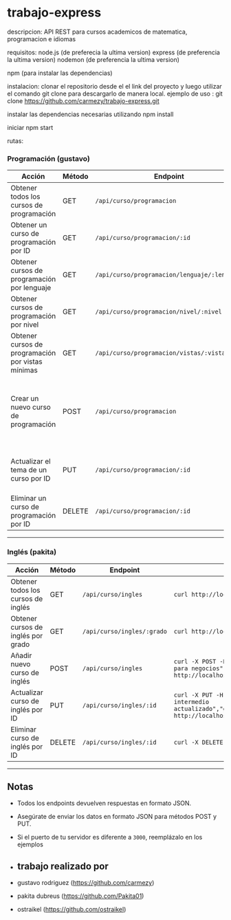 # trabajo-express

descripcion: API REST para cursos academicos de matematica, programacion e idiomas

requisitos:
node.js (de preferecia la ultima version)
express (de preferencia la ultima version)
nodemon (de preferencia la ultima version)

npm (para instalar las dependencias)

instalacion:
clonar el repositorio desde el el link del proyecto y luego utilizar el comando git clone para descargarlo de manera local.
ejemplo de uso : git clone https://github.com/carmezy/trabajo-express.git

instalar las dependencias necesarias utilizando npm install

iniciar npm start

rutas:

### Programación (gustavo)

| Acción                                              | Método | Endpoint                                         | Ejemplo uso en Insomnia                                                                                 |
|-----------------------------------------------------|--------|--------------------------------------------------|---------------------------------------------------------------------------------------------------------|
| Obtener todos los cursos de programación            | GET    | `/api/curso/programacion`                        | GET → http://localhost:3000/api/curso/programacion                                                      |
| Obtener un curso de programación por ID             | GET    | `/api/curso/programacion/:id`                    | GET → http://localhost:3000/api/curso/programacion/1                                                    |
| Obtener cursos de programación por lenguaje         | GET    | `/api/curso/programacion/lenguaje/:lenguaje`     | GET → http://localhost:3000/api/curso/programacion/lenguaje/javascript                                  |
| Obtener cursos de programación por nivel            | GET    | `/api/curso/programacion/nivel/:nivel`           | GET → http://localhost:3000/api/curso/programacion/nivel/basico                                         |
| Obtener cursos de programación por vistas mínimas   | GET    | `/api/curso/programacion/vistas/:vistas`         | GET → http://localhost:3000/api/curso/programacion/vistas/10000                                         |
| Crear un nuevo curso de programación                | POST   | `/api/curso/programacion`                        | POST → http://localhost:3000/api/curso/programacion<br>Body (JSON):<br>{<br>  "titulo": "aprende javascript",<br>  "lenguaje": "javascript",<br>  "vistas": 10000,<br>  "nivel": "basico"<br>} |
| Actualizar el tema de un curso por ID               | PUT    | `/api/curso/programacion/:id`                    | PUT → http://localhost:3000/api/curso/programacion/1<br>Body (JSON):<br>{<br>  "tema": "nuevo tema"<br>} |
| Eliminar un curso de programación por ID            | DELETE | `/api/curso/programacion/:id`                    | DELETE → http://localhost:3000/api/curso/programacion/1                                                 |

---

### Inglés (pakita)

| Acción                                    | Método | Endpoint                          | Ejemplo uso                                                                                           |
|--------------------------------------------|--------|------------------------------------|-------------------------------------------------------------------------------------------------------|
| Obtener todos los cursos de inglés         | GET    | `/api/curso/ingles`               | `curl http://localhost:3000/api/curso/ingles`                                                         |
| Obtener cursos de inglés por grado         | GET    | `/api/curso/ingles/:grado`        | `curl http://localhost:3000/api/curso/ingles/avanzado`                                                |
| Añadir nuevo curso de inglés               | POST   | `/api/curso/ingles`               | `curl -X POST -H "Content-Type: application/json" -d '{"titulo":"ingles para negocios","grado":"avanzado","vistas":5000,"nivel":"avanzado"}' http://localhost:3000/api/curso/ingles` |
| Actualizar curso de inglés por ID          | PUT    | `/api/curso/ingles/:id`           | `curl -X PUT -H "Content-Type: application/json" -d '{"titulo":"ingles intermedio actualizado","grado":"intermedio","vistas":20000,"nivel":"intermedio"}' http://localhost:3000/api/curso/ingles/2` |
| Eliminar curso de inglés por ID            | DELETE | `/api/curso/ingles/:id`           | `curl -X DELETE http://localhost:3000/api/curso/ingles/2`                                             |

---

## Notas

- Todos los endpoints devuelven respuestas en formato JSON.
- Asegúrate de enviar los datos en formato JSON para métodos POST y PUT.
- Si el puerto de tu servidor es diferente a `3000`, reemplázalo en los ejemplos

- ## trabajo realizado por

- gustavo rodriguez (https://github.com/carmezy)
- pakita dubreus (https://github.com/Pakita01)
- ostraikel (https://github.com/ostraikel)
